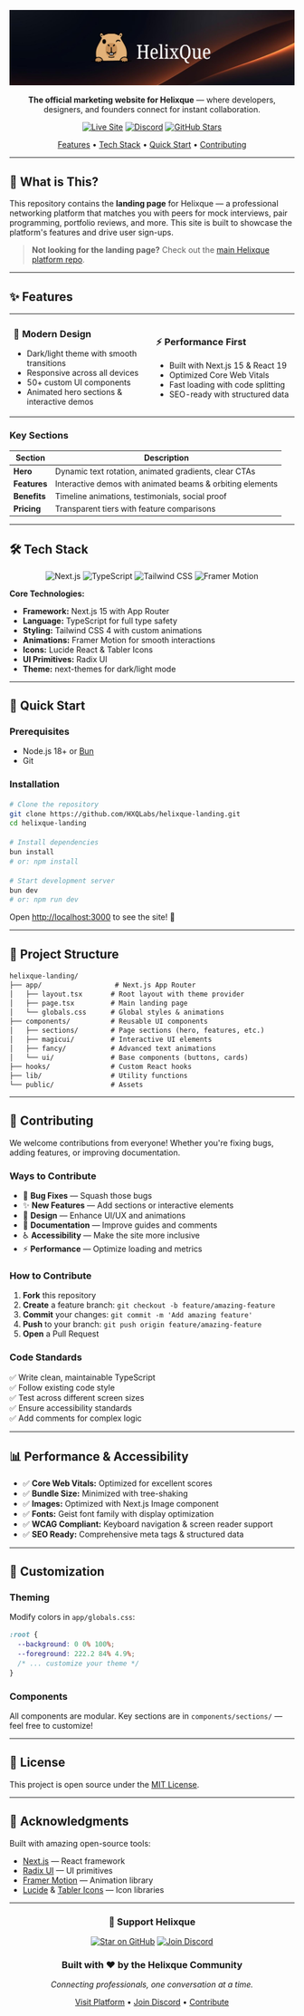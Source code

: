 <div align="center">

![Helixque Header](public/HelixQue.png)

**The official marketing website for Helixque** — where developers, designers, and founders connect for instant collaboration.

[![Live Site](https://img.shields.io/badge/🌐_Live_Site-helixque.vercel.app-blueviolet?style=for-the-badge)](https://helixque.vercel.app/)
[![Discord](https://img.shields.io/badge/💬_Discord-Join_Community-5865F2?style=for-the-badge&logo=discord&logoColor=white)](https://discord.gg/helixque)
[![GitHub Stars](https://img.shields.io/github/stars/HXQLabs/helixque-landing?style=for-the-badge&logo=github)](https://github.com/HXQLabs/helixque-landing)

<a href="#features">Features</a> • <a href="#tech-stack">Tech Stack</a> • <a href="#quick-start">Quick Start</a> • <a href="#contributing">Contributing</a>

</div>

---

## 🎯 What is This?

This repository contains the **landing page** for Helixque — a professional networking platform that matches you with peers for mock interviews, pair programming, portfolio reviews, and more. This site is built to showcase the platform's features and drive user sign-ups.

> **Not looking for the landing page?** Check out the [main Helixque platform repo](https://github.com/HXQLabs/helixque).

---

<h2 id="features">✨ Features</h2>

<table>
<tr>
<td width="50%">

### 🎨 Modern Design
- Dark/light theme with smooth transitions
- Responsive across all devices
- 50+ custom UI components
- Animated hero sections & interactive demos

</td>
<td width="50%">

### ⚡ Performance First
- Built with Next.js 15 & React 19
- Optimized Core Web Vitals
- Fast loading with code splitting
- SEO-ready with structured data

</td>
</tr>
</table>

### Key Sections

| Section | Description |
|---------|-------------|
| **Hero** | Dynamic text rotation, animated gradients, clear CTAs |
| **Features** | Interactive demos with animated beams & orbiting elements |
| **Benefits** | Timeline animations, testimonials, social proof |
| **Pricing** | Transparent tiers with feature comparisons |

---

<h2 id="tech-stack">🛠 Tech Stack</h2>

<div align="center">

![Next.js](https://img.shields.io/badge/Next.js_15-black?style=for-the-badge&logo=next.js)
![TypeScript](https://img.shields.io/badge/TypeScript-3178C6?style=for-the-badge&logo=typescript&logoColor=white)
![Tailwind CSS](https://img.shields.io/badge/Tailwind_CSS_4-38B2AC?style=for-the-badge&logo=tailwind-css&logoColor=white)
![Framer Motion](https://img.shields.io/badge/Framer_Motion-0055FF?style=for-the-badge&logo=framer&logoColor=white)

</div>

**Core Technologies:**
- **Framework:** Next.js 15 with App Router
- **Language:** TypeScript for full type safety
- **Styling:** Tailwind CSS 4 with custom animations
- **Animations:** Framer Motion for smooth interactions
- **Icons:** Lucide React & Tabler Icons
- **UI Primitives:** Radix UI
- **Theme:** next-themes for dark/light mode

---

<h2 id="quick-start">🚀 Quick Start</h2>

### Prerequisites
- Node.js 18+ or [Bun](https://bun.sh/)
- Git

### Installation

```bash
# Clone the repository
git clone https://github.com/HXQLabs/helixque-landing.git
cd helixque-landing

# Install dependencies
bun install
# or: npm install

# Start development server
bun dev
# or: npm run dev
```

Open [http://localhost:3000](http://localhost:3000) to see the site! 🎉

---

## 📁 Project Structure

```text
helixque-landing/
├── app/                  # Next.js App Router
│   ├── layout.tsx       # Root layout with theme provider
│   ├── page.tsx         # Main landing page
│   └── globals.css      # Global styles & animations
├── components/          # Reusable UI components
│   ├── sections/        # Page sections (hero, features, etc.)
│   ├── magicui/         # Interactive UI elements
│   ├── fancy/           # Advanced text animations
│   └── ui/              # Base components (buttons, cards)
├── hooks/               # Custom React hooks
├── lib/                 # Utility functions
└── public/              # Assets
```

---

<h2 id="contributing">🤝 Contributing</h2>

We welcome contributions from everyone! Whether you're fixing bugs, adding features, or improving documentation.

### Ways to Contribute

- 🐛 **Bug Fixes** — Squash those bugs
- ✨ **New Features** — Add sections or interactive elements
- 🎨 **Design** — Enhance UI/UX and animations
- 📝 **Documentation** — Improve guides and comments
- ♿ **Accessibility** — Make the site more inclusive
- ⚡ **Performance** — Optimize loading and metrics

### How to Contribute

1. **Fork** this repository
2. **Create** a feature branch: `git checkout -b feature/amazing-feature`
3. **Commit** your changes: `git commit -m 'Add amazing feature'`
4. **Push** to your branch: `git push origin feature/amazing-feature`
5. **Open** a Pull Request

### Code Standards

✅ Write clean, maintainable TypeScript  
✅ Follow existing code style  
✅ Test across different screen sizes  
✅ Ensure accessibility standards  
✅ Add comments for complex logic  

---

## 📊 Performance & Accessibility

- ✅ **Core Web Vitals:** Optimized for excellent scores
- ✅ **Bundle Size:** Minimized with tree-shaking
- ✅ **Images:** Optimized with Next.js Image component
- ✅ **Fonts:** Geist font family with display optimization
- ✅ **WCAG Compliant:** Keyboard navigation & screen reader support
- ✅ **SEO Ready:** Comprehensive meta tags & structured data

---

## 🎨 Customization

### Theming

Modify colors in `app/globals.css`:

```css
:root {
  --background: 0 0% 100%;
  --foreground: 222.2 84% 4.9%;
  /* ... customize your theme */
}
```

### Components

All components are modular. Key sections are in `components/sections/` — feel free to customize!

---

## 📄 License

This project is open source under the [MIT License](LICENSE).

---

## 🙏 Acknowledgments

Built with amazing open-source tools:
- [Next.js](https://nextjs.org/) — React framework
- [Radix UI](https://www.radix-ui.com/) — UI primitives
- [Framer Motion](https://www.framer.com/motion/) — Animation library
- [Lucide](https://lucide.dev/) & [Tabler Icons](https://tabler.io/icons) — Icon libraries

---

<div align="center">

### 🌟 Support Helixque

[![Star on GitHub](https://img.shields.io/github/stars/HXQLabs/helixque-landing?style=social)](https://github.com/HXQLabs/helixque-landing)
[![Join Discord](https://img.shields.io/badge/💬_Discord-Join_Community-5865F2?style=for-the-badge&logo=discord&logoColor=white)](https://discord.gg/helixque)


### Built with ❤️ by the Helixque Community

*Connecting professionals, one conversation at a time.*

[Visit Platform](https://helixque.vercel.app/) • [Join Discord](https://discord.gg/helixque) • [Contribute](https://github.com/HXQLabs/helixque-landing/issues)

</div>